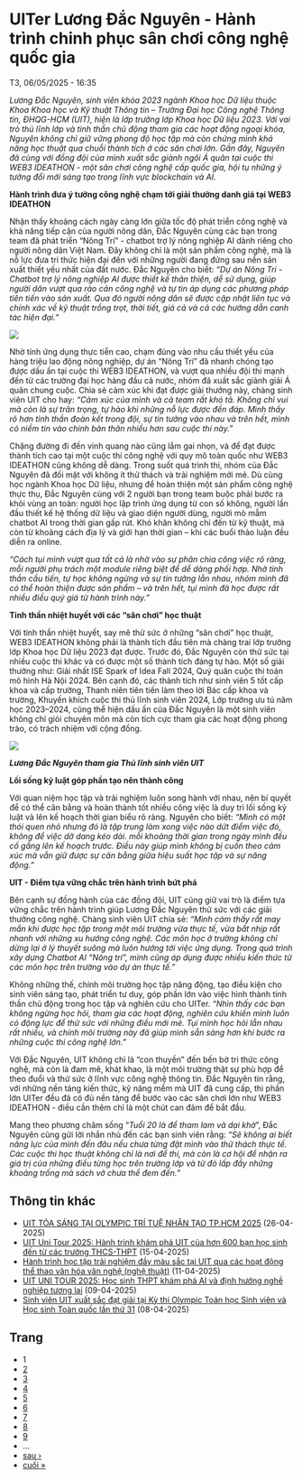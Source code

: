 # UITer Lương Đắc Nguyên - Hành trình chinh phục sân chơi công nghệ quốc gia

T3, 06/05/2025 - 16:35

*Lương Đắc Nguyên, sinh viên khóa 2023 ngành Khoa học Dữ liệu thuộc Khoa Khoa học và Kỹ thuật Thông tin – Trường Đại học Công nghệ Thông tin, ĐHQG-HCM (UIT), hiện là lớp trưởng lớp Khoa học Dữ liệu 2023. Với vai trò thủ lĩnh lớp và tinh thần chủ động tham gia các hoạt động ngoại khóa, Nguyên không chỉ giữ vững phong độ học tập mà còn chứng minh khả năng học thuật qua chuỗi thành tích ở các sân chơi lớn. Gần đây, Nguyên đã cùng với đồng đội của mình xuất sắc giành ngôi Á quân tại cuộc thi WEB3 IDEATHON - một sân chơi công nghệ cấp quốc gia, hội tụ những ý tưởng đổi mới sáng tạo trong lĩnh vực blockchain và AI.*

**Hành trình đưa ý tưởng công nghệ chạm tới giải thưởng danh giá tại WEB3 IDEATHON**

Nhận thấy khoảng cách ngày càng lớn giữa tốc độ phát triển công nghệ và khả năng tiếp cận của người nông dân, Đắc Nguyên cùng các bạn trong team đã phát triển “Nông Trí” - chatbot trợ lý nông nghiệp AI dành riêng cho người nông dân Việt Nam. Đây không chỉ là một sản phẩm công nghệ, mà là nỗ lực đưa tri thức hiện đại đến với những người đang đứng sau nền sản xuất thiết yếu nhất của đất nước. Đắc Nguyên cho biết: *“Dự án Nông Trí - Chatbot trợ lý nông nghiệp AI được thiết kế thân thiện, dễ sử dụng, giúp người dân vượt qua rào cản công nghệ và tự tin áp dụng các phương pháp tiên tiến vào sản xuất. Qua đó người nông dân sẽ được cập nhật liên tục và chính xác về kỹ thuật trồng trọt, thời tiết, giá cả và cả các hướng dẫn canh tác hiện đại.”*

![](/sites/default/files/uploads/files/202505/dac_nguyen.jpg)

Nhờ tính ứng dụng thực tiễn cao, chạm đúng vào nhu cầu thiết yếu của hàng triệu lao động nông nghiệp, dự án “Nông Trí” đã nhanh chóng tạo được dấu ấn tại cuộc thi WEB3 IDEATHON, và vượt qua nhiều đội thi mạnh đến từ các trường đại học hàng đầu cả nước, nhóm đã xuất sắc giành giải Á quân chung cuộc. Chia sẻ cảm xúc khi đạt được giải thưởng này, chàng sinh viên UIT cho hay: *“Cảm xúc của mình và cả team rất khó tả. Không chỉ vui mà còn là sự trân trọng, tự hào khi những nỗ lực được đền đáp. Mình thấy rõ hơn tinh thần đoàn kết trong đội, sự tin tưởng vào nhau và trên hết, mình có niềm tin vào chính bản thân nhiều hơn sau cuộc thi này.”*

Chặng đường đi đến vinh quang nào cũng lắm gai nhọn, và để đạt được thành tích cao tại một cuộc thi công nghệ với quy mô toàn quốc như WEB3 IDEATHON cũng không dễ dàng. Trong suốt quá trình thi, nhóm của Đắc Nguyên đã đối mặt với không ít thử thách và trải nghiệm mới mẻ. Dù cùng học ngành Khoa học Dữ liệu, nhưng để hoàn thiện một sản phẩm công nghệ thực thụ, Đắc Nguyên cùng với 2 người bạn trong team buộc phải bước ra khỏi vùng an toàn: người học lập trình ứng dụng từ con số không, người lần đầu thiết kế hệ thống dữ liệu và giao diện người dùng, người mò mẫm chatbot AI trong thời gian gấp rút. Khó khăn không chỉ đến từ kỹ thuật, mà còn từ khoảng cách địa lý và giới hạn thời gian – khi các buổi thảo luận đều diễn ra online.

*“Cách tụi mình vượt qua tất cả là nhờ vào sự phân chia công việc rõ ràng, mỗi người phụ trách một module riêng biệt để dễ dàng phối hợp. Nhờ tinh thần cầu tiến, tự học không ngừng và sự tin tưởng lẫn nhau, nhóm mình đã có thể hoàn thiện được sản phẩm – và trên hết, tụi mình đã học được rất nhiều điều quý giá từ hành trình này.”*

**Tinh thần nhiệt huyết với các “sân chơi” học thuật**

Với tinh thần nhiệt huyết, say mê thử sức ở những “sân chơi” học thuật, WEB3 IDEATHON không phải là thành tích đầu tiên mà chàng trai lớp trưởng lớp Khoa học Dữ liệu 2023 đạt được. Trước đó, Đắc Nguyên còn thử sức tại nhiều cuộc thi khác và có được một số thành tích đáng tự hào. Một số giải thưởng như: Giải nhất ISE Spark of Idea Fall 2024, Quý quân cuộc thi toán mô hình Hà Nội 2024. Bên cạnh đó, các thành tích như sinh viên 5 tốt cấp khoa và cấp trường, Thanh niên tiên tiến làm theo lời Bác cấp khoa và trường, Khuyến khích cuộc thi thủ lĩnh sinh viên 2024, Lớp trưởng ưu tú năm học 2023–2024, cũng thể hiện dấu ấn của Đắc Nguyên là một sinh viên không chỉ giỏi chuyên môn mà còn tích cực tham gia các hoạt động phong trào, có trách nhiệm với cộng đồng.

![](/sites/default/files/uploads/files/202505/dn1.jpg)

***Lương Đắc Nguyên tham gia Thủ lĩnh sinh viên UIT***

**Lối sống kỷ luật góp phần tạo nên thành công**

Với quan niệm học tập và trải nghiệm luôn song hành với nhau, nên bí quyết để có thể cân bằng và hoàn thành tốt nhiều công việc là duy trì lối sống kỷ luật và lên kế hoạch thời gian biểu rõ ràng. Nguyên cho biết: *“Mình có một thói quen nhỏ nhưng đó là tập trung làm xong việc nào dứt điểm việc đó, không để việc dở dang kéo dài. mỗi khoảng thời gian trong ngày mình đều cố gắng lên kế hoạch trước. Điều này giúp mình không bị cuốn theo cảm xúc mà vẫn giữ được sự cân bằng giữa hiệu suất học tập và sự năng động.”*

**UIT - Điểm tựa vững chắc trên hành trình bứt phá**

Bên cạnh sự đồng hành của các đồng đội, UIT cũng giữ vai trò là điểm tựa vững chắc trên hành trình giúp Lương Đắc Nguyên thử sức với các giải thưởng công nghệ. Chàng sinh viên UIT chia sẻ: *“Mình cảm thấy rất may mắn khi được học tập trong một môi trường vừa thực tế, vừa bắt nhịp rất nhanh với những xu hướng công nghệ. Các môn học ở trường không chỉ dừng lại ở lý thuyết suông mà luôn hướng tới việc ứng dụng. Trong quá trình xây dựng Chatbot AI “Nông trí”, mình cũng áp dụng được nhiều kiến thức từ các môn học trên trường vào dự án thực tế.”*

Không những thế, chính môi trường học tập năng động, tạo điều kiện cho sinh viên sáng tạo, phát triển tư duy, góp phần lớn vào việc hình thành tinh thần chủ động trong học tập và nghiên cứu cho UITer. *“Nhìn thấy các bạn không ngừng học hỏi, tham gia các hoạt động, nghiên cứu khiến mình luôn có động lực để thử sức với những điều mới mẻ. Tụi mình học hỏi lẫn nhau rất nhiều, và chính môi trường này đã giúp mình sẵn sàng hơn khi bước ra những cuộc thi công nghệ lớn.”*

Với Đắc Nguyên, UIT không chỉ là “con thuyền” đến bến bờ tri thức công nghệ, mà còn là đam mê, khát khao, là một môi trường thật sự phù hợp để theo đuổi và thử sức ở lĩnh vực công nghệ thông tin. Đắc Nguyên tin rằng, với những nền tảng kiến thức, kỹ năng mềm mà UIT đã cung cấp, thì phần lớn UITer đều đã có đủ nền tảng để bước vào các sân chơi lớn như WEB3 IDEATHON - điều cần thêm chỉ là một chút can đảm để bắt đầu.

Mang theo phương châm sống “*Tuổi 20 là để tham lam và dại khờ*”, Đắc Nguyên cũng gửi lời nhắn nhủ đến các bạn sinh viên rằng: *“Sẽ không ai biết năng lực của mình đến đâu nếu chưa từng đặt mình vào thử thách thực tế. Các cuộc thi học thuật không chỉ là nơi để thi, mà còn là cơ hội để nhận ra giá trị của những điều từng học trên trường lớp và từ đó lấp đầy những khoảng trống mà sách vở chưa thể đem đến.”*

## Thông tin khác

* [UIT TỎA SÁNG TẠI OLYMPIC TRÍ TUỆ NHÂN TẠO TP.HCM 2025](/uit-toa-sang-tai-olympic-tri-tue-nhan-tao-tphcm-2025)
  (26-04-2025)
* [UIT Uni Tour 2025: Hành trình khám phá UIT của hơn 600 bạn học sinh đến từ các trường THCS-THPT](/uit-uni-tour-2025-hanh-trinh-kham-pha-uit-cua-hon-600-ban-hoc-sinh-den-tu-cac-truong-thcs-thpt)
  (15-04-2025)
* [Hành trình học tập trải nghiệm đầy màu sắc tại UIT qua các hoạt động thể thao văn hóa văn nghệ (nghệ thuật)](/hanh-trinh-hoc-tap-trai-nghiem-day-mau-sac-tai-uit-qua-cac-hoat-dong-thao-van-hoa-van-nghe-nghe-thuat)
  (11-04-2025)
* [UIT UNI TOUR 2025: Học sinh THPT khám phá AI và định hướng nghề nghiệp tương lai](/uit-uni-tour-2025-hoc-sinh-thpt-kham-pha-ai-va-dinh-huong-nghe-nghiep-tuong-lai)
  (09-04-2025)
* [Sinh viên UIT xuất sắc đạt giải tại Kỳ thi Olympic Toán học Sinh viên và Học sinh Toàn quốc lần thứ 31](/sinh-vien-uit-xuat-sac-dat-giai-tai-ky-thi-olympic-toan-hoc-sinh-vien-va-hoc-sinh-toan-quoc-lan-thu-31)
  (08-04-2025)

## Trang

* 1
* [2](/uiter-luong-dac-nguyen-hanh-trinh-chinh-phuc-san-choi-cong-nghe-quoc-gia?page=1 "Đến trang 2")
* [3](/uiter-luong-dac-nguyen-hanh-trinh-chinh-phuc-san-choi-cong-nghe-quoc-gia?page=2 "Đến trang 3")
* [4](/uiter-luong-dac-nguyen-hanh-trinh-chinh-phuc-san-choi-cong-nghe-quoc-gia?page=3 "Đến trang 4")
* [5](/uiter-luong-dac-nguyen-hanh-trinh-chinh-phuc-san-choi-cong-nghe-quoc-gia?page=4 "Đến trang 5")
* [6](/uiter-luong-dac-nguyen-hanh-trinh-chinh-phuc-san-choi-cong-nghe-quoc-gia?page=5 "Đến trang 6")
* [7](/uiter-luong-dac-nguyen-hanh-trinh-chinh-phuc-san-choi-cong-nghe-quoc-gia?page=6 "Đến trang 7")
* [8](/uiter-luong-dac-nguyen-hanh-trinh-chinh-phuc-san-choi-cong-nghe-quoc-gia?page=7 "Đến trang 8")
* [9](/uiter-luong-dac-nguyen-hanh-trinh-chinh-phuc-san-choi-cong-nghe-quoc-gia?page=8 "Đến trang 9")
* …
* [sau ›](/uiter-luong-dac-nguyen-hanh-trinh-chinh-phuc-san-choi-cong-nghe-quoc-gia?page=1 "Đến trang sau")
* [cuối »](/uiter-luong-dac-nguyen-hanh-trinh-chinh-phuc-san-choi-cong-nghe-quoc-gia?page=30 "Đến trang cuối cùng")